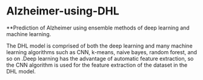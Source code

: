 # Alzheimer-using-DHL
**Prediction of Alzheimer using ensemble methods of deep learning and machine learning. 


The DHL model is comprised of both the  deep learning  and many machine learning algorithms such as CNN, k-means, naive bayes, random forest, and so on .Deep learning has the advantage of automatic feature extraction, so the CNN algorithm is used for the feature extraction of the dataset in the DHL model.

